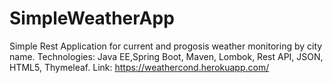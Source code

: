 # SimpleWeatherApp
Simple Rest Application for current and progosis weather monitoring by city name.
Technologies: Java EE,Spring Boot, Maven, Lombok, Rest API, JSON, HTML5, Thymeleaf.
Link: https://weathercond.herokuapp.com/
